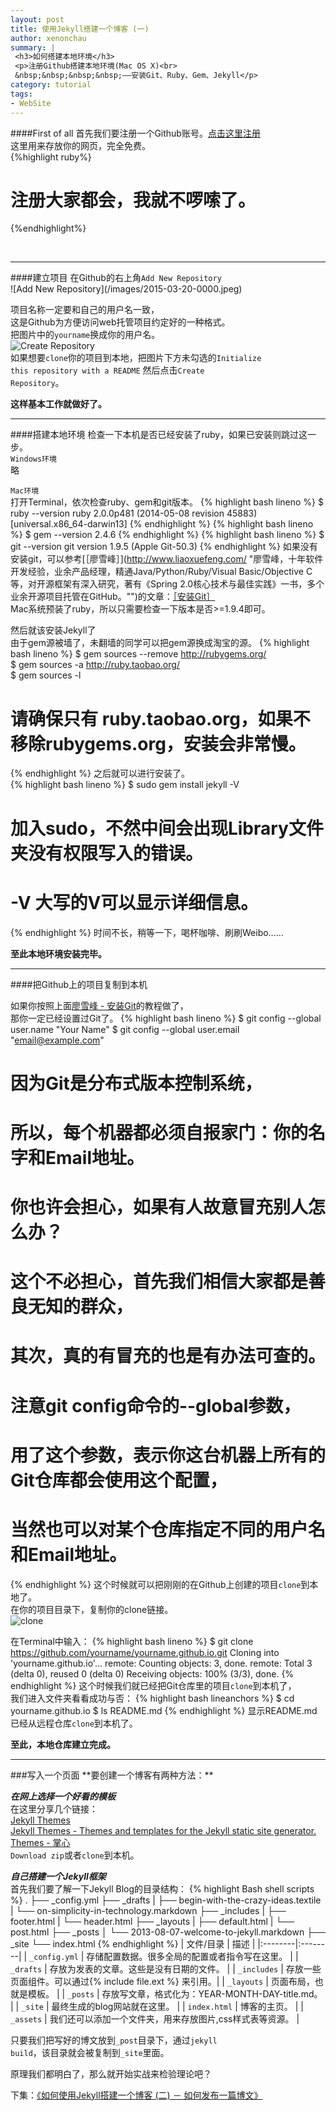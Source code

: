 ```yaml
---
layout: post
title: 使用Jekyll搭建一个博客 (一)
author: xenonchau
summary: |
 <h3>如何搭建本地环境</h3>
 <p>注册Github搭建本地环境(Mac OS X)<br>
 &nbsp;&nbsp;&nbsp;&nbsp;——安装Git、Ruby、Gem、Jekyll</p>
category: tutorial
tags:
- WebSite
---
```


####First of all
首先我们要注册一个Github账号。[点击这里注册](https://github.com/join)<br>
这里用来存放你的网页，完全免费。<br>
{%highlight ruby%}
# 注册大家都会，我就不啰嗦了。
{%endhighlight%}

<br>
<hr>
####建立项目
在Github的右上角<code>Add New Repository</code><br>
![Add New Repository](/images/2015-03-20-0000.jpeg)

项目名称一定要和自己的用户名一致，<br>
这是Github为方便访问web托管项目约定好的一种格式。<br>
把图片中的<code>yourname</code>换成你的用户名。<br>
![Create Repository](/images/2015-03-20-0001.jpeg)<br>
如果想要<code>clone</code>你的项目到本地，把图片下方未勾选的<code>Initialize this repository with a README</code>
然后点击<code>Create Repository</code>。

**这样基本工作就做好了。**
<hr>
####搭建本地环境
检查一下本机是否已经安装了ruby，如果已安装则跳过这一步。<br>
<code>Windows环境</code><br>
略<br>

<code>Mac环境</code><br>
打开Terminal，依次检查ruby、gem和git版本。
{% highlight bash lineno %}
$ ruby --version
ruby 2.0.0p481 (2014-05-08 revision 45883) [universal.x86_64-darwin13]
{% endhighlight %}
{% highlight bash lineno %}
$ gem --version
2.4.6
{% endhighlight %}
{% highlight bash lineno %}
$ git --version
git version 1.9.5 (Apple Git-50.3)
{% endhighlight %}
如果没有安装git，可以参考[［廖雪峰］](http://www.liaoxuefeng.com/ "廖雪峰，十年软件开发经验，业余产品经理，精通Java/Python/Ruby/Visual Basic/Objective C等，对开源框架有深入研究，著有《Spring 2.0核心技术与最佳实践》一书，多个业余开源项目托管在GitHub。"")的文章：[［安装Git］](http://www.liaoxuefeng.com/wiki/0013739516305929606dd18361248578c67b8067c8c017b000/00137396287703354d8c6c01c904c7d9ff056ae23da865a000)<br>
Mac系统预装了ruby，所以只需要检查一下版本是否>=1.9.4即可。

然后就该安装Jekyll了<br>
由于gem源被墙了，未翻墙的同学可以把gem源换成淘宝的源。
{% highlight bash lineno %}
$ gem sources --remove http://rubygems.org/  
$ gem sources -a http://ruby.taobao.org/  
$ gem sources -l 
# 请确保只有 ruby.taobao.org，如果不移除rubygems.org，安装会非常慢。
{% endhighlight %}
之后就可以进行安装了。<br>
{% highlight bash lineno %}
$ sudo gem install jekyll -V
# 加入sudo，不然中间会出现Library文件夹没有权限写入的错误。
# -V 大写的V可以显示详细信息。
{% endhighlight %}
时间不长，稍等一下，喝杯咖啡、刷刷Weibo……

**至此本地环境安装完毕。**
<hr>
####把Github上的项目复制到本机

如果你按照上面[廖雪峰 - 安装Git](http://www.liaoxuefeng.com/wiki/0013739516305929606dd18361248578c67b8067c8c017b000/00137396287703354d8c6c01c904c7d9ff056ae23da865a000)的教程做了，<br>
那你一定已经设置过Git了。
{% highlight bash lineno %}
$ git config --global user.name "Your Name"
$ git config --global user.email "email@example.com"
# 因为Git是分布式版本控制系统，
# 所以，每个机器都必须自报家门：你的名字和Email地址。
# 你也许会担心，如果有人故意冒充别人怎么办？
# 这个不必担心，首先我们相信大家都是善良无知的群众，
# 其次，真的有冒充的也是有办法可查的。
# 注意git config命令的--global参数，
# 用了这个参数，表示你这台机器上所有的Git仓库都会使用这个配置，
# 当然也可以对某个仓库指定不同的用户名和Email地址。
{% endhighlight %}
这个时候就可以把刚刚的在Github上创建的项目<code>clone</code>到本地了。<br>
在你的项目目录下，复制你的clone链接。<br>
![clone](/images/2015-03-20-0002.jpeg)

在Terminal中输入：
{% highlight bash lineno %}
$ git clone https://github.com/yourname/yourname.github.io.git
Cloning into 'yourname.github.io'...
remote: Counting objects: 3, done.
remote: Total 3 (delta 0), reused 0 (delta 0)
Receiving objects: 100% (3/3), done.
{% endhighlight %}
这个时候我们就已经把Git仓库里的项目<code>clone</code>到本机了，<br>
我们进入文件夹看看成功与否：
{% highlight bash lineanchors %}
$ cd yourname.github.io
$ ls
README.md
{% endhighlight %}
显示README.md已经从远程仓库<code>clone</code>到本机了。

**至此，本地仓库建立完成。**
<hr>
###写入一个页面
**要创建一个博客有两种方法：**

***在网上选择一个好看的模板***<br>
在这里分享几个链接：<br>
[Jekyll Themes](http://jekyllthemes.org/)<br>
[Jekyll Themes - Themes and templates for the Jekyll static site generator.](http://www.jekyllthemes.net/)<br>
[Themes - 掌心](http://www.zhanxin.info/themes.html)<br>
<code>Download zip</code>或者<code>clone</code>到本机。

***自己搭建一个Jekyll框架***<br>
首先我们要了解一下Jekyll Blog的目录结构：
{% highlight Bash shell scripts %}
.
├── _config.yml
├── _drafts
|   ├── begin-with-the-crazy-ideas.textile
|   └── on-simplicity-in-technology.markdown
├── _includes
|   ├── footer.html
|   └── header.html
├── _layouts
|   ├── default.html
|   └── post.html
├── _posts
│   └── 2013-08-07-welcome-to-jekyll.markdown
├── _site
└── index.html
{% endhighlight %}
| 文件/目录 | 描述 |
|:--------|:--------|
| <code>_config.yml</code> | 存储配置数据。很多全局的配置或者指令写在这里。 |
| <code>_drafts</code> | 存放为发表的文章。这些是没有日期的文件。 |
| <code>_includes</code> | 存放一些页面组件。可以通过&#123;&#37; include file.ext &#37;&#125; 来引用。|
| <code>_layouts</code> | 页面布局，也就是模板。 |
| <code>_posts</code> | 存放写文章，格式化为：YEAR-MONTH-DAY-title.md。 |
| <code>_site</code> | 最终生成的blog网站就在这里。 |
| <code>index.html</code> | 博客的主页。 |
| <code>_assets</code> | 我们还可以添加一个文件夹，用来存放图片,css样式表等资源。 |

只要我们把写好的博文放到<code>_post</code>目录下，通过<code>jekyll build</code>，该目录就会被复制到<code>_site</code>里面。

原理我们都明白了，那么就开始实战来检验理论吧？

下集：[《如何使用Jekyll搭建一个博客 (二) － 如何发布一篇博文》](tutorial/2015/03/20/how-to-post-a-blog.html)

